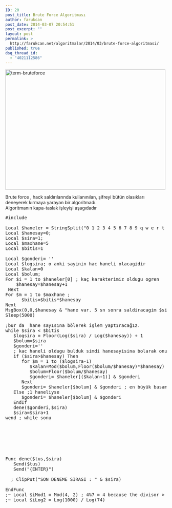 ```yaml
---
ID: 20
post_title: Brute Force Algoritması
author: farukcan
post_date: 2014-03-07 20:54:51
post_excerpt: ""
layout: post
permalink: >
  http://farukcan.net/algoritmalar/2014/03/brute-force-algoritmasi/
published: true
dsq_thread_id:
  - "4021112586"
---
```

<a href="http://farukcan.net/wp-content/uploads/2014/03/term-bruteforce.png"><img src="http://farukcan.net/wp-content/uploads/2014/03/term-bruteforce.png" alt="term-bruteforce" width="500" height="375" class="alignnone size-full wp-image-226" /></a>

<p>
	Brute force , hack saldırılarında kullanınılan, şifreyi b&uuml;t&uuml;n olasıkları deneyerek kırmaya yarayan bir algoritmadı.<br />
	Algoritmanın kapa-taslak işleyişi aşagıdadır
</p>

<pre lang="vb" line="1">#include <GUIConstantsEx.au3>

Local $haneler = StringSplit("0 1 2 3 4 5 6 7 8 9 q w e r t y u ı o p ğ ü i ş l k j h g f d s a z x c v b n m ö ç Q W E R T Y U I O P Ğ Ü İ Ş L K J H G F D S A Z X C V B N M Ö Ç",' ') ;
Local $hanesay=0;
Local $sira=1;
Local $maxhane=5
Local $bitis=1

Local $gonderi= ''
Local $logsira; o anki sayinin hac haneli olacagidir
Local $kalan=0
Local $bolum;
For $i = 1 to $haneler[0] ; kaç karakterimiz oldugu ogren
    $hanesay=$hanesay+1
 Next
For $m = 1 to $maxhane ;
	  $bitis=$bitis*$hanesay
Next
MsgBox(0,0,$hanesay & "hane var. 5 sn sonra saldiracagim $sira yi değiştirmeyi unutmayın. Olası Deneme : " & $bitis)
Sleep(5000)

;bur da  hane sayısına bölerek işlem yaptıracağız.
while $sira < $bitis
   $logsira = Floor(Log($sira) / Log($hanesay)) + 1
   $bolum=$sira
   $gonderi=''
   ; kac haneli oldugu bulduk simdi hanesayisina bolarak onu olusturalim
   if ($sira>$hanesay) Then
	  for $m = 1 to ($logsira-1)
		 $kalan=Mod($bolum,Floor($bolum/$hanesay)*$hanesay)
		 $bolum=Floor($bolum/$hanesay)
		 $gonderi= $haneler[($kalan+1)] & $gonderi
	  Next
	  $gonderi= $haneler[$bolum] & $gonderi ; en büyük basamağı sona kalır
   Else ;1 haneliyse
	  $gonderi= $haneler[$bolum] & $gonderi
   EndIf
   dene($gonderi,$sira)
   $sira=$sira+1
wend ; while sonu







Func dene($tus,$sira)
   Send($tus)
   Send("{ENTER}")

  ; ClipPut("SON DENEME SIRASI : " & $sira)

EndFunc
;~ Local $iMod1 = Mod(4, 2) ; 4%7 = 4 because the divisor > dividend6
;~ Local $iLog2 = Log(1000) / Log(74)</pre>
